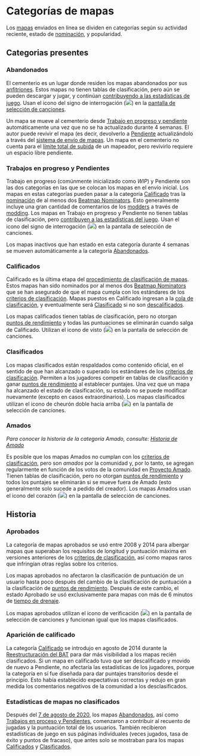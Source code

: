 # Categorías de mapas

Los [mapas](/wiki/Beatmap) enviados en línea se dividen en categorías según su actividad reciente, estado de [nominación](/wiki/Beatmap_ranking_procedure#calificación), y popularidad.

## Categorias presentes

### Abandonados

El cementerio es un lugar donde residen los mapas abandonados por sus [anfitriones](/wiki/Beatmap/Beatmap_host). Estos mapas no tienen tablas de clasificación, pero aún se pueden descargar y jugar, y continúan [contribuyendo a las estadísticas de juego](#estadísticas-de-mapas-no-clasificados). Usan el icono del signo de interrogación (![](/wiki/shared/status/graveyard.png)) en la [pantalla de selección de canciones](/wiki/Client/Interface#selector-de-canciones).

Un mapa se mueve al cementerio desde [Trabajo en progreso y pendiente](#trabajos-en-progreso-y-pendientes) automáticamente una vez que no se ha actualizado durante 4 semanas. El autor puede revivir el mapa (es decir, devolverlo a [Pendiente](#trabajos-en-progreso-y-pendientes) actualizándolo a través del [sistema de envío de mapas](/wiki/Beatmapping/Beatmap_submission ). Un mapa en el cementerio no cuenta para el [límite total de subida](/wiki/osu!supporter#límites-aumentados) de un mapeador, pero revivirlo requiere un espacio libre pendiente.

### Trabajos en progreso y Pendientes

Trabajo en progreso (comúnmente inicializado como *WIP*) y Pendiente son las dos categorías en las que se colocan los mapas en el envío inicial. Los mapas en estas categorías pueden pasar a la categoría [Calificado](#calificados) tras la [nominación](/wiki/Beatmap_ranking_procedure#nominations) de al menos dos [Beatmap Nominators](/wiki/People/Beatmap_Nominators). Esto generalmente incluye una gran cantidad de comentarios de los [modders](/wiki/Modding/Modder) a través de [modding](/wiki/Modding). Los mapas en Trabajo en progreso y Pendiente no tienen tablas de clasificación, pero [contribuyen a las estadísticas del juego](#estadísticas-de-mapas-no-clasificados). Usan el icono del signo de interrogación (![](/wiki/shared/status/pending.png)) en la pantalla de selección de canciones.

Los mapas inactivos que han estado en esta categoría durante 4 semanas se mueven automáticamente a la categoría [Abandonados](#abandonados).

### Calificados

Calificado es la última etapa del [procedimiento de clasificación de mapas](/wiki/Beatmap_ranking_procedure). Estos mapas han sido nominados por al menos dos [Beatmap Nominators](/wiki/People/Beatmap_Nominators) que se han asegurado de que el mapa cumpla con los estándares de los [criterios de clasificación](/wiki/Ranking_Criteria). Mapas puestos en Calificado ingresan a la [cola de clasificación](/wiki/Beatmap_ranking_procedure/Ranking_queue), y eventualmente será [Clasificado](#clasificados) si no son [descalificados](/wiki/Beatmap_ranking_procedure#restablecimientos-de-nominaciones).

Los mapas calificados tienen tablas de clasificación, pero no otorgan [puntos de rendimiento](/wiki/Performance_points) y todas las puntuaciones se eliminarán cuando salga de Calificado. Utilizan el icono de visto (![](/wiki/shared/status/qualified.png)) en la pantalla de selección de canciones.

### Clasificados

Los mapas clasificados están respaldados como contenido oficial, en el sentido de que han alcanzado o superado los estándares de los [criterios de clasificación](/wiki/Ranking_Criteria). Permiten a los jugadores competir en tablas de clasificación y ganar [puntos de rendimiento](/wiki/Performance_points) al establecer puntajes. Una vez que un mapa ha alcanzado el estado de clasificación, su estado no se puede modificar nuevamente (excepto en casos extraordinarios). Los mapas clasificados utilizan el icono de cheurón doble hacia arriba (![](/wiki/shared/status/ranked.png)) en la pantalla de selección de canciones.

### Amados

*Para conocer la historia de la categoría Amado, consulte: [Historia de Amado](/wiki/History_of_osu!/History_of_Loved)*

Es posible que los mapas Amados no cumplan con los [criterios de clasificación](/wiki/Ranking_Criteria), pero son *amados* por la comunidad y, por lo tanto, se agregan regularmente en función de los votos de la comunidad en [Proyecto Amado](/wiki/Community/Project_Loved). Tienen tablas de clasificación, pero no otorgan [puntos de rendimiento](/wiki/Performance_points) y todos los puntajes se eliminarán si se mueve fuera de Amado (esto generalmente solo sucede a pedido del creador). Los mapas Amados usan el icono del corazón (![](/wiki/shared/status/loved.png)) en la pantalla de selección de canciones.

## Historia

### Aprobados

La categoría de mapas aprobados se usó entre 2008 y 2014 para albergar mapas que superaban los requisitos de longitud y puntuación máxima en versiones anteriores de los [criterios de clasificación](/wiki/Ranking_Criteria), así como mapas raros que infringían otras reglas sobre los criterios.

Los mapas aprobados no afectaron la clasificación de puntuación de un usuario hasta poco después del cambio de la clasificación de puntuación a la clasificación de [puntos de rendimiento](/wiki/Performance_points). Después de este cambio, el estado Aprobado se usó exclusivamente para mapas con más de 6 minutos de [tiempo de drenaje](/wiki/Beatmap/Drain_time).

Los mapas aprobados utilizan el icono de verificación (![](/wiki/shared/status/approved.png)) en la pantalla de selección de canciones y funcionan igual que los mapas clasificados.

### Aparición de calificado

La categoría [Calificado](#calificados) se introdujo en agosto de 2014 durante la [Reestructuración del BAT](https://osu.ppy.sh/home/news/2014-08-21-restructuring-of-the-bat) para dar más visibilidad a los mapas recién clasificados. Si un mapa en calificado tuvo que ser descalificado y movido de nuevo a Pendiente, no afectaría las estadísticas de los jugadores, porque la categoría en sí fue diseñada para dar puntajes transitorios desde el principio. Esto había establecido expectativas correctas y redujo en gran medida los comentarios negativos de la comunidad a los desclasificados.

### Estadísticas de mapas no clasificados

Después del [7 de agosto de 2020](https://osu.ppy.sh/home/changelog/stable40/20200807.3), los mapas [Abandonados](#abandonados), así como [Trabajos en proceso y Pendientes](#trabajos-en-progreso-y-pendientes), comenzaron a contribuir al recuento de jugadas y la puntuación total de los usuarios. También recibieron estadísticas de juego en sus páginas individuales (veces jugados, tasa de éxito y puntos de fracaso), que antes solo se mostraban para los mapas [Calificados](#calificados) y [Clasificados](#clasificados).
